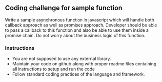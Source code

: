 ## Coding challenge for sample function
Write a sample asynchronous function in javascript which will handle both callback approach as well as promises approach. Developer should be able to pass a callback to this function and also be able to use them inside a promise chain. Do not worry about the business logic of this function.

### Instructions
* You are not supposed to use any external library.
* Maintain your code on github along with proper readme files containing all instructions to setup and run the code
* Follow standard coding practices of the language and framework.
